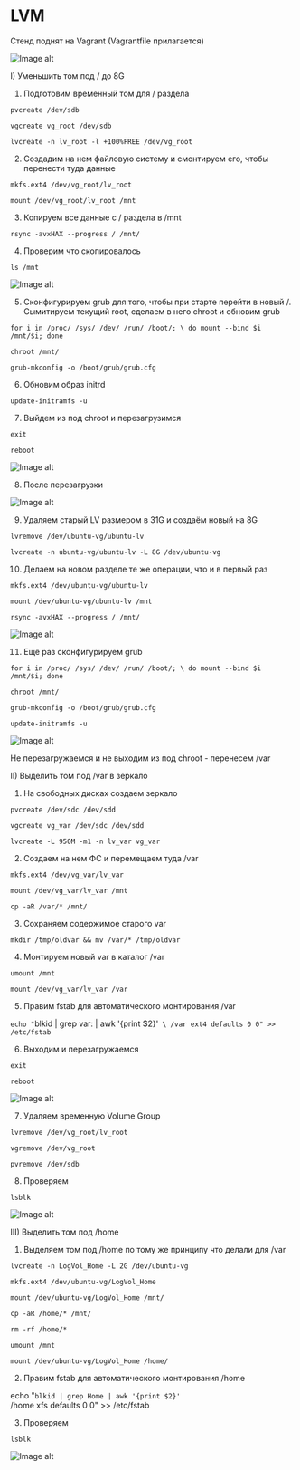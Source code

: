 # LVM

Стенд поднят на Vagrant (Vagrantfile прилагается)

![Image alt](https://github.com/NikPuskov/LVM/blob/main/lvm.jpg)

I) Уменьшить том под / до 8G

1. Подготовим временный том для / раздела

`pvcreate /dev/sdb`

`vgcreate vg_root /dev/sdb`

`lvcreate -n lv_root -l +100%FREE /dev/vg_root`

2. Создадим на нем файловую систему и смонтируем его, чтобы перенести туда данные

`mkfs.ext4 /dev/vg_root/lv_root`

`mount /dev/vg_root/lv_root /mnt`

3. Копируем все данные с / раздела в /mnt

`rsync -avxHAX --progress / /mnt/`

4. Проверим что скопировалось

`ls /mnt`

![Image alt](https://github.com/NikPuskov/LVM/blob/main/lvm1.jpg)

5. Сконфигурируем grub для того, чтобы при старте перейти в новый /. Сымитируем текущий root, сделаем в него chroot и обновим grub

`for i in /proc/ /sys/ /dev/ /run/ /boot/; \
 do mount --bind $i /mnt/$i; done`

`chroot /mnt/`

`grub-mkconfig -o /boot/grub/grub.cfg`

6. Обновим образ initrd

`update-initramfs -u`

7. Выйдем из под chroot и перезагрузимся

`exit`

`reboot`

![Image alt](https://github.com/NikPuskov/LVM/blob/main/lvm2.jpg)

8. После перезагрузки

![Image alt](https://github.com/NikPuskov/LVM/blob/main/lvm3.jpg)

9. Удаляем старый LV размером в 31G и создаём новый на 8G

`lvremove /dev/ubuntu-vg/ubuntu-lv`

`lvcreate -n ubuntu-vg/ubuntu-lv -L 8G /dev/ubuntu-vg`

10. Делаем на новом разделе те же операции, что и в первый раз

`mkfs.ext4 /dev/ubuntu-vg/ubuntu-lv`

`mount /dev/ubuntu-vg/ubuntu-lv /mnt`

`rsync -avxHAX --progress / /mnt/`

![Image alt](https://github.com/NikPuskov/LVM/blob/main/lvm4.jpg)

11. Ещё раз cконфигурируем grub

`for i in /proc/ /sys/ /dev/ /run/ /boot/; \
 do mount --bind $i /mnt/$i; done`

 `chroot /mnt/`

 `grub-mkconfig -o /boot/grub/grub.cfg`

 `update-initramfs -u`

 ![Image alt](https://github.com/NikPuskov/LVM/blob/main/lvm5.jpg)

 Не перезагружаемся и не выходим из под chroot - перенесем /var

 II) Выделить том под /var в зеркало

 1. На свободных дисках создаем зеркало

`pvcreate /dev/sdc /dev/sdd`

`vgcreate vg_var /dev/sdc /dev/sdd`

`lvcreate -L 950M -m1 -n lv_var vg_var`

2. Создаем на нем ФС и перемещаем туда /var

`mkfs.ext4 /dev/vg_var/lv_var`

`mount /dev/vg_var/lv_var /mnt`

`cp -aR /var/* /mnt/`

3. Сохраняем содержимое старого var

`mkdir /tmp/oldvar && mv /var/* /tmp/oldvar`

4. Монтируем новый var в каталог /var

`umount /mnt`

`mount /dev/vg_var/lv_var /var`

5. Правим fstab для автоматического монтирования /var

`echo "`blkid | grep var: | awk '{print $2}'` \
 /var ext4 defaults 0 0" >> /etc/fstab`

 6. Выходим и перезагружаемся

`exit`

`reboot`

![Image alt](https://github.com/NikPuskov/LVM/blob/main/lvm6.jpg)

7. Удаляем временную Volume Group

`lvremove /dev/vg_root/lv_root`

`vgremove /dev/vg_root`

`pvremove /dev/sdb`

8. Проверяем

`lsblk`

![Image alt](https://github.com/NikPuskov/LVM/blob/main/lvm7.jpg)

III) Выделить том под /home

1. Выделяем том под /home по тому же принципу что делали для /var

`lvcreate -n LogVol_Home -L 2G /dev/ubuntu-vg`

`mkfs.ext4 /dev/ubuntu-vg/LogVol_Home`

`mount /dev/ubuntu-vg/LogVol_Home /mnt/`

`cp -aR /home/* /mnt/`

`rm -rf /home/*`

`umount /mnt`

`mount /dev/ubuntu-vg/LogVol_Home /home/`

2. Правим fstab для автоматического монтирования /home

echo "`blkid | grep Home | awk '{print $2}'` \
 /home xfs defaults 0 0" >> /etc/fstab

3. Проверяем

`lsblk`

![Image alt](https://github.com/NikPuskov/LVM/blob/main/lvm8.jpg)

